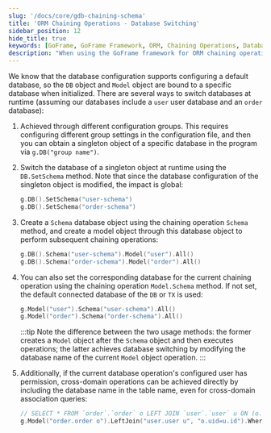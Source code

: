 ```yaml
---
slug: '/docs/core/gdb-chaining-schema'
title: 'ORM Chaining Operations - Database Switching'
sidebar_position: 12
hide_title: true
keywords: [GoFrame, GoFrame Framework, ORM, Chaining Operations, Database Switching, DB Object, Model Object, Configuration Group, Schema Method, Cross-Domain Operations]
description: "When using the GoFrame framework for ORM chaining operations, the database can be switched. We can achieve various database switching schemes through different configuration groups, changing the database configuration of singleton objects at runtime, using the Schema method for chaining operations, and including the database name in table names. These methods provide developers with flexible database operation options."
---
```


We know that the database configuration supports configuring a default database, so the `DB` object and `Model` object are bound to a specific database when initialized. There are several ways to switch databases at runtime (assuming our databases include a `user` user database and an `order` database):

1. Achieved through different configuration groups. This requires configuring different group settings in the configuration file, and then you can obtain a singleton object of a specific database in the program via `g.DB("group name")`.
2. Switch the database of a singleton object at runtime using the `DB.SetSchema` method. Note that since the database configuration of the singleton object is modified, the impact is global:
   ```go
   g.DB().SetSchema("user-schema")
   g.DB().SetSchema("order-schema")
   ```

3. Create a `Schema` database object using the chaining operation `Schema` method, and create a model object through this database object to perform subsequent chaining operations:
   ```go
   g.DB().Schema("user-schema").Model("user").All()
   g.DB().Schema("order-schema").Model("order").All()
   ```

4. You can also set the corresponding database for the current chaining operation using the chaining operation `Model.Schema` method. If not set, the default connected database of the `DB` or `TX` is used:
   ```go
   g.Model("user").Schema("user-schema").All()
   g.Model("order").Schema("order-schema").All()
   ```
   :::tip
   Note the difference between the two usage methods: the former creates a `Model` object after the `Schema` object and then executes operations; the latter achieves database switching by modifying the database name of the current `Model` object operation.
   :::
5. Additionally, if the current database operation's configured user has permission, cross-domain operations can be achieved directly by including the database name in the table name, even for cross-domain association queries:
   ```go
   // SELECT * FROM `order`.`order` o LEFT JOIN `user`.`user` u ON (o.uid=u.id) WHERE u.id=1 LIMIT 1
   g.Model("order.order o").LeftJoin("user.user u", "o.uid=u.id").Where("u.id", 1).One()
   ```